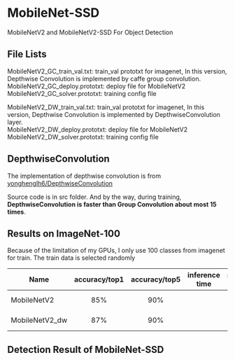 # MobileNet-SSD
MobileNetV2 and MobileNetV2-SSD For Object Detection   

## File Lists  

MobileNetV2_GC_train_val.txt: train_val prototxt for imagenet, In this version, Depthwise Convolution is implemented by caffe group convolution.   
MobileNetV2_GC_deploy.prototxt: deploy file for MobileNetV2  
MobileNetV2_GC_solver.prototxt: training config file    


MobileNetV2_DW_train_val.txt: train_val prototxt for imagenet, In this version, Depthwise Convolution is implemented by DepthwiseConvolution layer.   
MobileNetV2_DW_deploy.prototxt: deploy file for MobileNetV2  
MobileNetV2_DW_solver.prototxt: training config file  


## DepthwiseConvolution  
The implementation of depthwise convolution is from [yonghenglh6/DepthwiseConvolution
](https://github.com/yonghenglh6/DepthwiseConvolution)  

Source code is in src folder. And by the way, during training, **DepthwiseConvolution is faster than Group Convolution about most 15 times**.

## Results on ImageNet-100
Because of the limitation of my GPUs, I only use 100 classes from imagenet for train. The train data is selected randomly

| Name | accuracy/top1 | accuracy/top5 | inference time | model size |Depthwise conv type |
| - | :-: | :-: | :-: | :-: | -: |
| MobileNetV2 | 85% | 90% | | |group convolution |
| MobileNetV2_dw | 87% | 90% | | | depthwise convolution |


## Detection Result of MobileNet-SSD
